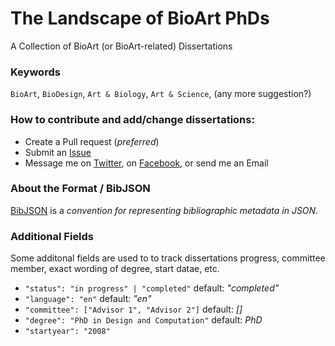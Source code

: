 # The Landscape of BioArt PhDs
A Collection of BioArt (or BioArt-related) Dissertations



### Keywords
`BioArt`, `BioDesign`, `Art & Biology`, `Art & Science`, (any more suggestion?)

### How to contribute and add/change dissertations:
 - Create a Pull request (_preferred_)
 - Submit an [Issue](https://github.com/trembl/BioArt-PhDs/issues) 
 - Message me on [Twitter](https://twitter.com/trembl), on [Facebook](https://www.facebook.com/trembl), or send me an Email

### About the Format / BibJSON
[BibJSON](http://okfnlabs.org/bibjson/) is a _convention for representing bibliographic metadata in JSON_. 

### Additional Fields

Some additonal fields are used to to track dissertations progress, committee member, exact wording of degree, start datae, etc.

- `"status": "in progress" | "completed"` default: _"completed"_
- `"language": "en"` default: _"en"_
- `"committee": ["Advisor 1", "Advisor 2"]` default: _[]_
- `"degree": "PhD in Design and Computation"` default: _PhD_
- `"startyear": "2008"`
